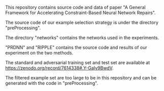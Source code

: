 This repository contains source code and data of paper "A General Framework for Accelerating   Constraint-Based Neural Network Repairs".

The source code of our example selection strategy is under the directory "preProcessing".

The directory "networks" contains the networks used in the experiments.

"PRDNN" and "RIPPLE" contains the source code and results of our experiment on the two methods.

The standard and adversarial training set and test set are available at https://zenodo.org/record/7614338#.Y-GaIy9BwdV.

The filtered example set are too large to be in this repository and can be generated with the code in "preProcessing".



